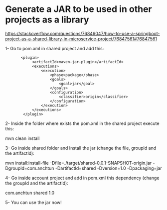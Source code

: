 # Generate a JAR to be used in other projects as a library

https://stackoverflow.com/questions/76846047/how-to-use-a-springboot-project-as-a-shared-library-in-microservice-project/76847561#76847561


1- Go to pom.xml in shared project and add this:

           <plugin>
                <artifactId>maven-jar-plugin</artifactId>
                <executions>
                    <execution>
                        <phase>package</phase>
                        <goals>
                            <goal>jar</goal>
                        </goals>
                        <configuration>
                            <classifier>origin</classifier>
                        </configuration>
                    </execution>
                </executions>
            </plugin>
            
2- Inside the folder where exists the pom.xml in the shared project execute this:

mvn clean install

3- Go inside shared folder and Install the jar (change the file, groupId and the artifactId):

mvn install:install-file -Dfile=./target/shared-0.0.1-SNAPSHOT-origin.jar -DgroupId=com.anchtun -DartifactId=shared -Dversion=1.0 -Dpackaging=jar

4- Go inside account project and add in pom.xml this dependency (change the groupId and the artifactId):

<dependency>
    <groupId>com.anchtun</groupId>
    <artifactId>shared</artifactId>
    <version>1.0</version>
</dependency>

5- You can use the jar now!



